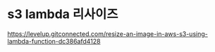 # s3 lambda 리사이즈

<https://levelup.gitconnected.com/resize-an-image-in-aws-s3-using-lambda-function-dc386afd4128>
